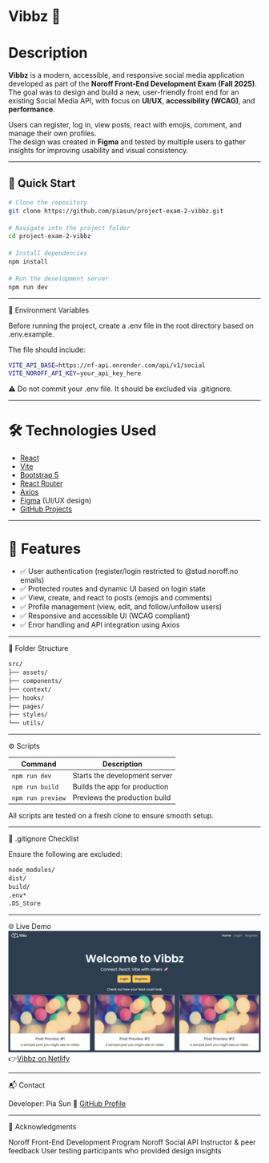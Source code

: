 # Vibbz 🎉

# Description

**Vibbz** is a modern, accessible, and responsive social media application developed as part of the **Noroff Front-End Development Exam (Fall 2025)**.  
The goal was to design and build a new, user-friendly front end for an existing Social Media API, with focus on **UI/UX**, **accessibility (WCAG)**, and **performance**.

Users can register, log in, view posts, react with emojis, comment, and manage their own profiles.  
The design was created in **Figma** and tested by multiple users to gather insights for improving usability and visual consistency.

---

## 🚀 Quick Start

```bash
# Clone the repository
git clone https://github.com/piasun/project-exam-2-vibbz.git

# Navigate into the project folder
cd project-exam-2-vibbz

# Install dependencies
npm install

# Run the development server
npm run dev

```

---

🔧 Environment Variables

Before running the project, create a .env file in the root directory based on .env.example.

The file should include:

```bash
VITE_API_BASE=https://nf-api.onrender.com/api/v1/social
VITE_NOROFF_API_KEY=your_api_key_here
```

⚠️ Do not commit your .env file. It should be excluded via .gitignore.

---

# 🛠️ Technologies Used

- [React](https://reactjs.org/)
- [Vite](https://vitejs.dev/)
- [Bootstrap 5](https://getbootstrap.com/)
- [React Router](https://reactrouter.com/)
- [Axios](https://axios-http.com/)
- [Figma](https://www.figma.com/) (UI/UX design)
- [GitHub Projects](https://github.com/features/project-management)

---

# 🚀 Features

- ✅ User authentication (register/login restricted to @stud.noroff.no emails)
- ✅ Protected routes and dynamic UI based on login state
- ✅ View, create, and react to posts (emojis and comments)
- ✅ Profile management (view, edit, and follow/unfollow users)
- ✅ Responsive and accessible UI (WCAG compliant)
- ✅ Error handling and API integration using Axios

---

🧱 Folder Structure

```bash
src/
├── assets/
├── components/
├── context/
├── hooks/
├── pages/
├── styles/
└── utils/
```

---

⚙️ Scripts

| Command           | Description                   |
| ----------------- | ----------------------------- |
| `npm run dev`     | Starts the development server |
| `npm run build`   | Builds the app for production |
| `npm run preview` | Previews the production build |

All scripts are tested on a fresh clone to ensure smooth setup.

---

🧹 .gitignore Checklist

Ensure the following are excluded:

```bash
node_modules/
dist/
build/
.env*
.DS_Store
```

---

🌐 Live Demo
[![Se Vibbz Demo](src/assets/frontpage_Vibbz.png)](https://vibbz.netlify.app/)
👉[Vibbz on Netlify](https://vibbz.netlify.app/)

---

📬 Contact

Developer: Pia Sun
📧 [GitHub Profile](https://github.com/piasun)

---

🙏 Acknowledgments

Noroff Front-End Development Program
Noroff Social API
Instructor & peer feedback
User testing participants who provided design insights

